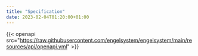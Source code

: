 ```yaml
---
title: "Specification"
date: 2023-02-04T01:20:00+01:00
---
```


{{< openapi src="https://raw.githubusercontent.com/engelsystem/engelsystem/main/resources/api/openapi.yml" >}}
